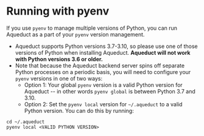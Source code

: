 # Running with pyenv

If you use `pyenv` to manage multiple versions of Python, you can run Aqueduct as a part of your `pyenv` version management.&#x20;

* Aqueduct supports Python versions 3.7-3.10, so please use one of those versions of Python when installing Aqueduct. **Aqueduct will not work with Python versions 3.6 or older.**
* Note that because the Aqueduct backend server spins off separate Python processes on a periodic basis, you will need to configure your `pyenv` versions in one of two ways:
  * Option 1: Your global `pyenv` version is a valid Python version for Aqueduct -- in other words `pyenv global` is between Python 3.7 and 3.10.&#x20;
  * Option 2: Set the `pyenv local` version for `~/.aqueduct` to a valid Python version. You can do this by running:

```
cd ~/.aqueduct
pyenv local <VALID PYTHON VERSION>
```
